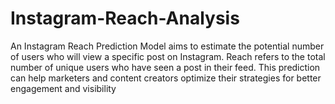 # Instagram-Reach-Analysis
An Instagram Reach Prediction Model aims to estimate the potential number of users who will view a specific post on Instagram. Reach refers to the total number of unique users who have seen a post in their feed. This prediction can help marketers and content creators optimize their strategies for better engagement and visibility
